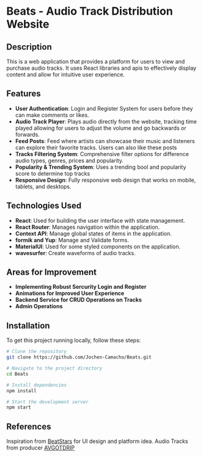 # Beats - Audio Track Distribution Website

## Description

This is a web application that provides a platform for users to view and purchase audio tracks. It uses React libraries and apis to effectively display content and allow for intuitive user experience. 

## Features

- **User Authentication**: Login and Register System for users before they can make comments or likes.
- **Audio Track Player**: Plays audio directly from the website, tracking time played allowing for users to adjust the volume and go backwards or forwards.
- **Feed Posts**: Feed where artists can showcase their music and listeners can explore their favorite tracks. Users can also like these posts
- **Tracks Filtering System**: Comprehensive filter options for difference audio types, genres, prices and popularity.
- **Popularity & Trending System**: Uses a trending bool and popularity score to determine top tracks
- **Responsive Design**: Fully responsive web design that works on mobile, tablets, and desktops.

## Technologies Used

- **React**: Used for building the user interface with state management.
- **React Router**: Manages navigation within the application.
- **Context API**: Manage global states of items in the application.
- **formik and Yup**: Manage and Validate forms.
- **MaterialUI**: Used for some styled components on the application.
- **wavesurfer**: Create waveforms of audio tracks.

## Areas for Improvement

- **Implementing Robust Sercurity Login and Register**
- **Animations for Improved User Experience**
- **Backend Service for CRUD Operations on Tracks**
- **Admin Operations**

## Installation

To get this project running locally, follow these steps:

```bash
# Clone the repository
git clone https://github.com/Jochen-Camacho/Beats.git

# Navigate to the project directory
cd Beats

# Install dependencies
npm install

# Start the development server
npm start
```

## References

Inspiration from [BeatStars](https://www.beatstars.com/) for UI design and platform idea. 
Audio Tracks from producer [AVGOTDRIP](https://open.spotify.com/artist/7igrDEryu1H8kwrg2jMP06?si=0Cu6jO-BTpuhvZPtJWpRkA)

